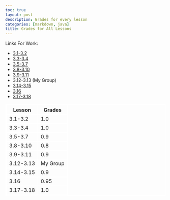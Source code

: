 ```yaml
---
toc: true
layout: post
description: Grades for every lesson
categories: [markdown, java]
title: Grades for All Lessons
---
```


Links For Work:
- [3.1-3.2](https://jameshunter12.github.io/james-fastpage/markdown/2022/11/28/blog-Section-1-2.html)
- [3.3-3.4](https://jameshunter12.github.io/james-fastpage/markdown/2022/11/29/blog-Sections-3-4.html)
- [3.5-3.7](https://jameshunter12.github.io/james-fastpage/jupyter/2022/12/01/blog-Section-5-7.html)
- [3.8-3.10](https://jameshunter12.github.io/james-fastpage/markdown/2022/12/06/blog-Sections-8-11.html)
- [3.9-3.11](https://jameshunter12.github.io/james-fastpage/markdown/2022/12/08/blog-Sections-9-10.html)
- 3.12-3.13 (My Group)
- [3.14-3.15](https://jameshunter12.github.io/james-fastpage/2022/12/12/blog-Sections-14-15.ipynb.html)
- [3.16](https://jameshunter12.github.io/james-fastpage/2022/12/13/blog.Sections-16.html)
- [3.17-3.18](https://jameshunter12.github.io/james-fastpage/2022/12/14/blog-Sections-17-18.html)

<html>
<style>
    table, th, td { 
        border:2px solid white;
    }
<!DOCTYPE html>
<html>
<head>
   <style>
      table, th, td {
         border: 1px solid green;
      }
   </style>
<body>
   <table>
         <th>Lesson</th>
         <th>Grades</th>
      </tr>
      <tr>
         <td>3.1-3.2</td>
         <td>1.0</td>
      </tr>
      <tr>
         <td>3.3-3.4</td>
         <td>1.0</td>
      </tr>
      <tr>
         <td>3.5-3.7</td>
         <td>0.9</td>
      <tr>
      </tr>
         <td>3.8-3.10</td>
         <td>0.8</td>
      </tr>
      <tr>
         <td>3.9-3.11</td>
         <td>0.9</td>
      </tr>
      <tr>
         <td>3.12-3.13</td>
         <td>My Group</td>
      </tr>
      <tr>
         <td>3.14-3.15</td>
         <td>0.9</td>
      </tr>
      <tr>
         <td>3.16</td>
         <td>0.95</td>
      </tr>
      <tr>
         <td>3.17-3.18</td>
         <td>1.0</td>
      </tr>
      </tr>
   </table>
</body>
</html>